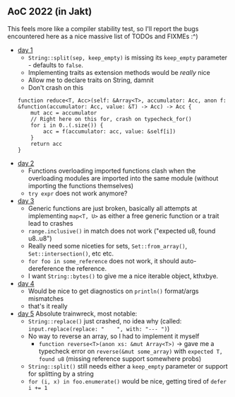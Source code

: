  ## AoC 2022 (in Jakt)

 This feels more like a compiler stability test, so I'll report the bugs encountered here as a nice massive list of TODOs and FIXMEs :^)

 - [day 1](day1)
     - `String::split(sep, keep_empty)` is missing its `keep_empty` parameter - defaults to `false`.
     - Implementing traits as extension methods would be _really_ nice
     - Allow me to declare traits on String, damnit
     - Don't crash on this
     ```jakt
     function reduce<T, Acc>(self: &Array<T>, accumulator: Acc, anon f: &function(accumulator: Acc, value: &T) -> Acc) -> Acc {
         mut acc = accumulator
         // Right here on this for, crash on typecheck_for()
         for i in 0..(.size()) {
             acc = f(accumulator: acc, value: &self[i])
         }
         return acc
     }
     ```
- [day 2](day2)
    - Functions overloading imported functions clash when the overloading modules are imported into the same module (without importing the functions themselves)
    - `try expr` does not work anymore?
- [day 3](day3)
    - Generic functions are just broken, basically all attempts at implementing `map<T, U>` as either a free generic function or a trait lead to crashes
    - `range.inclusive()` in match does not work ("expected u8, found u8..u8")
    - Really need some niceties for sets, `Set::from_array()`, `Set::intersection()`, etc etc.
    - `for foo in some_reference` does not work, it should auto-dereference the reference.
    - I want `String::bytes()` to give me a nice iterable object, kthxbye.
- [day 4](day4)
    - Would be nice to get diagnostics on `println()` format/args mismatches
    - that's it really
- [day 5](day5)
    Absolute trainwreck, most notable:
    - `String::replace()` just crashed, no idea why (called: `input.replace(replace: "    ", with: "--- ")`)
    - No way to reverse an array, so I had to implement it myself
        - `function reverse<T>(anon xs: &mut Array<T>)` -> gave me a typecheck error on `reverse(&mut some_array)` with `expected T, found u8` (missing reference support somewhere probs)
    - `String::split()` still needs either a `keep_empty` parameter or support for splitting by a string
    - `for (i, x) in foo.enumerate()` would be nice, getting tired of `defer i += 1`
